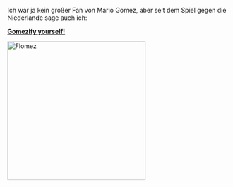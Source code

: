 <html><body><p>Ich war ja kein großer Fan von Mario Gomez, aber seit dem Spiel gegen die Niederlande sage auch ich:

<a href="http://gomezify.tumblr.com/"><strong>Gomezify yourself!</strong></a>

<a href="/wp-content/uploads/2012/06/pomez.jpg"><img src="/wp-content/uploads/2012/06/pomez.jpg" alt="Flomez" title="Gomezify yourself!" width="313" height="313" class="aligncenter size-full wp-image-1114"></a></p></body></html>